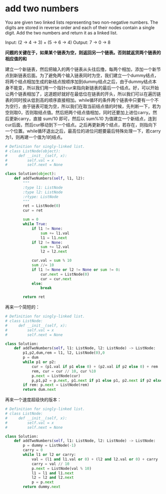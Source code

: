 # add two numbers

You are given two linked lists representing two non-negative numbers. The digits are stored in reverse order and each of their nodes contain a single digit. Add the two numbers and return it as a linked list.

Input: (2 -> 4 -> 3) + (5 -> 6 -> 4)
Output: 7 -> 0 -> 8

**问题的关键在于，如果某个链表为空，则返回另一个链表。否则就返货两个链表的相应值的和**

建立一个新链表，然后把输入的两个链表从头往后撸，每两个相加，添加一个新节点到新链表后面。为了避免两个输入链表同时为空，我们建立一个dummy结点，将两个结点相加生成的新结点按顺序加到dummy结点之后，由于dummy结点本身不能变，所以我们用一个指针cur来指向新链表的最后一个结点。好，可以开始让两个链表相加了，这道题好就好在最低位在链表的开头，所以我们可以在遍历链表的同时按从低到高的顺序直接相加。while循环的条件两个链表中只要有一个不为空行，由于链表可能为空，所以我们在取当前结点值的时候，先判断一下，若为空则取0，否则取结点值。然后把两个结点值相加，同时还要加上进位carry。然后更新carry，直接 sum/10 即可，然后以 sum%10 为值建立一个新结点，连到cur后面，然后cur移动到下一个结点。之后再更新两个结点，若存在，则指向下一个位置。while循环退出之后，最高位的进位问题要最后特殊处理一下，若carry为1，则再建一个值为1的结点。

```python
# Definition for singly-linked list.
# class ListNode(object):
#     def __init__(self, x):
#         self.val = x
#         self.next = None

class Solution(object):
    def addTwoNumbers(self, l1, l2):
        """
        :type l1: ListNode
        :type l2: ListNode
        :rtype: ListNode
        """
        ret = ListNode(0)
        cur = ret

        sum = 0
        while True:
            if l1 != None:
                sum += l1.val
                l1 = l1.next
            if l2 != None:
                sum += l2.val
                l2 = l2.next

            cur.val = sum % 10
            sum //= 10
            if l1 != None or l2 != None or sum != 0:
                cur.next = ListNode(0)
                cur = cur.next
            else:
                break

        return ret
```

再来一个简短的：

```python
# Definition for singly-linked list.
# class ListNode:
#     def __init__(self, x):
#         self.val = x
#         self.next = None

class Solution:
    def addTwoNumbers(self, l1: ListNode, l2: ListNode) -> ListNode:
        p1,p2,dum,rem = l1, l2, ListNode(0),0
        p = dum
        while p1 or p2:
            cur = (p1.val if p1 else 0) + (p2.val if p2 else 0) + rem
            rem, cur = cur // 10, cur %10
            p.next = ListNode(cur)
            p,p1,p2 = p.next, p1.next if p1 else p1, p2.next if p2 else p2
        if rem: p.next = ListNode(rem)
        return dum.next
```

再来一个速度超级快的版本：

```python
# Definition for singly-linked list.
# class ListNode:
#     def __init__(self, x):
#         self.val = x
#         self.next = None

class Solution:
    def addTwoNumbers(self, l1: ListNode, l2: ListNode) -> ListNode:
        p = dummy = ListNode(-1)
        carry = 0
        while l1 or l2 or carry:
            val = (l1 and l1.val or 0) + (l2 and l2.val or 0) + carry
            carry = val // 10
            p.next = ListNode(val % 10)
            l1 = l1 and l1.next
            l2 = l2 and l2.next
            p = p.next
        return dummy.next
```
